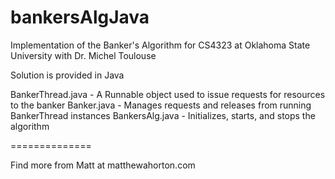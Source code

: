 bankersAlgJava
==============

Implementation of the Banker's Algorithm for CS4323 at Oklahoma State University with Dr. Michel Toulouse

Solution is provided in Java

BankerThread.java - A Runnable object used to issue requests for resources to the banker
Banker.java - Manages requests and releases from running BankerThread instances
BankersAlg.java - Initializes, starts, and stops the algorithm

==============

Find more from Matt at matthewahorton.com
